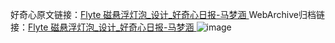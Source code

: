 好奇心原文链接：[Flyte 磁悬浮灯泡_设计_好奇心日报-马梦涵 ](https://www.qdaily.com/articles/11276.html)
WebArchive归档链接：[Flyte 磁悬浮灯泡_设计_好奇心日报-马梦涵 ](http://web.archive.org/web/20190623164131/https://www.qdaily.com/articles/11276.html)
![image](http://ww3.sinaimg.cn/large/007d5XDply1g3wdpt0njbj30u02qln79)